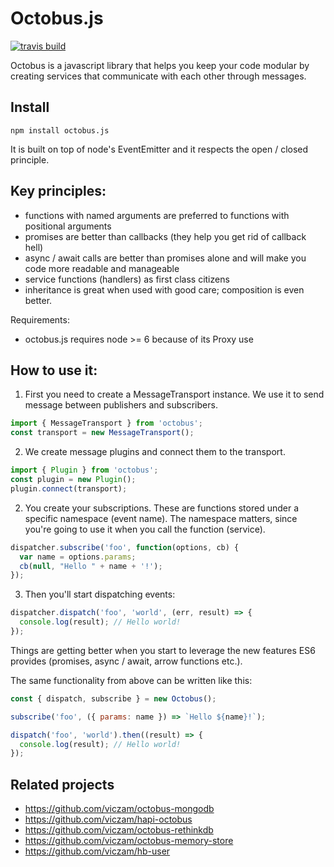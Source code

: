 # Octobus.js

[![travis build](https://img.shields.io/travis/viczam/octobus.svg)](https://travis-ci.org/viczam/octobus)


Octobus is a javascript library that helps you keep your code modular by creating services that communicate with each other through messages.

## Install

```
npm install octobus.js
```

It is built on top of node's EventEmitter and it respects the open / closed principle.

## Key principles:
- functions with named arguments are preferred to functions with positional arguments
- promises are better than callbacks (they help you get rid of callback hell)
- async / await calls are better than promises alone and will make you code more readable and manageable
- service functions (handlers) as first class citizens
- inheritance is great when used with good care; composition is even better.

Requirements:
- octobus.js requires node >= 6 because of its Proxy use

## How to use it:

1) First you need to create a MessageTransport instance. We use it to send message between publishers and subscribers.

```js
import { MessageTransport } from 'octobus';
const transport = new MessageTransport();
```

2) We create message plugins and connect them to the transport.

```js
import { Plugin } from 'octobus';
const plugin = new Plugin();
plugin.connect(transport);
```

2) You create your subscriptions. These are functions stored under a specific namespace (event name).
The namespace matters, since you're going to use it when you call the function (service).

```js
dispatcher.subscribe('foo', function(options, cb) {
  var name = options.params;
  cb(null, "Hello " + name + '!');
});
```

3) Then you'll start dispatching events:

```js
dispatcher.dispatch('foo', 'world', (err, result) => {
  console.log(result); // Hello world!
});
```

Things are getting better when you start to leverage the new features ES6 provides (promises, async / await, arrow functions etc.).

The same functionality from above can be written like this:

```javascript
const { dispatch, subscribe } = new Octobus();

subscribe('foo', ({ params: name }) => `Hello ${name}!`);

dispatch('foo', 'world').then((result) => {
  console.log(result); // Hello world!
});
```

## Related projects

- https://github.com/viczam/octobus-mongodb
- https://github.com/viczam/hapi-octobus
- https://github.com/viczam/octobus-rethinkdb
- https://github.com/viczam/octobus-memory-store
- https://github.com/viczam/hb-user
